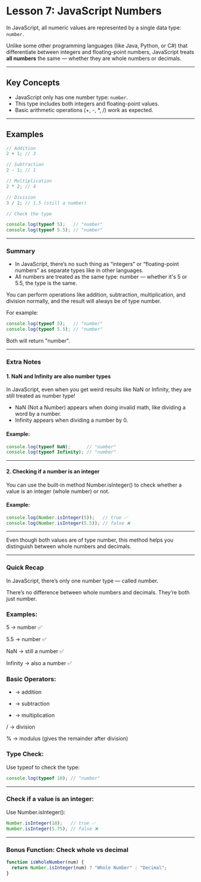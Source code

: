
# Lesson 7: JavaScript Numbers

In JavaScript, all numeric values are represented by a single data type: `number`.

Unlike some other programming languages (like Java, Python, or C#) that differentiate between integers and floating-point numbers, JavaScript treats **all numbers** the same — whether they are whole numbers or decimals.

---

## Key Concepts

- JavaScript only has one number type: `number`.
- This type includes both integers and floating-point values.
- Basic arithmetic operations (+, -, *, /) work as expected.

---

## Examples

```js
// Addition
2 + 1; // 3

// Subtraction
2 - 1; // 1

// Multiplication
2 * 2; // 4

// Division
3 / 2; // 1.5 (still a number)

// Check the type

console.log(typeof 5);   // "number"
console.log(typeof 5.5); // "number"
```
---
### Summary
- In JavaScript, there’s no such thing as “integers” or “floating-point numbers” as separate types like in other languages.
- All numbers are treated as the same type: number — whether it's 5 or 5.5, the type is the same.

You can perform operations like addition, subtraction, multiplication, and division normally, and the result will always be of type number.

For example:
```js
console.log(typeof 5);   // "number"
console.log(typeof 5.5); // "number"
```
Both will return "number".

---

### Extra Notes
#### 1. NaN and Infinity are also number types 
In JavaScript, even when you get weird results like NaN or Infinity, they are still treated as number type!
- NaN (Not a Number) appears when doing invalid math, like dividing a word by a number.
- Infinity appears when dividing a number by 0.
#### Example:
```js
console.log(typeof NaN);      // "number"
console.log(typeof Infinity); // "number"
```
---

#### 2. Checking if a number is an integer
You can use the built-in method Number.isInteger() to check whether a value is an integer (whole number) or not.

#### Example:
```js
console.log(Number.isInteger(5));   // true ✅
console.log(Number.isInteger(5.5)); // false ❌
```
---
Even though both values are of type number, this method helps you distinguish between whole numbers and decimals.

---

### Quick Recap
In JavaScript, there’s only one number type — called number.

There’s no difference between whole numbers and decimals. They’re both just number.

### Examples:
5 → number ✅

5.5 → number ✅

NaN → still a number ✅

Infinity → also a number ✅

### Basic Operators:
+ → addition

- → subtraction

* → multiplication

/ → division

% → modulus (gives the remainder after division)

### Type Check:
Use typeof to check the type:
```js
console.log(typeof 10); // "number"
```
---
### Check if a value is an integer:
Use Number.isInteger():

```js
Number.isInteger(10);   // true ✅
Number.isInteger(5.75); // false ❌
```
---
### Bonus Function: Check whole vs decimal
```js
function isWholeNumber(num) {
  return Number.isInteger(num) ? "Whole Number" : "Decimal";
}
```



